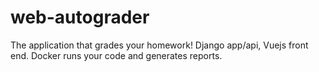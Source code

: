# web-autograder

The application that grades your homework! Django app/api, Vuejs front end. Docker runs your code and generates reports. 
